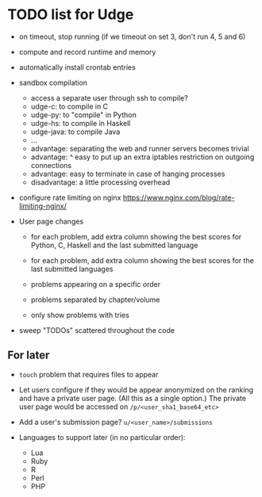 TODO list for Udge
==================

* on timeout, stop running (if we timeout on set 3, don't run 4, 5 and 6)

* compute and record runtime and memory

* automatically install crontab entries

* sandbox compilation
	- access a separate user through ssh to compile?
	- udge-c: to compile in C
	- udge-py: to "compile" in Python
	- udge-hs: to compile in Haskell
	- udge-java: to compile Java
	- ...
	- advantage: separating the web and runner servers becomes trivial
	- advantage: ^ easy to put up an extra iptables restriction on outgoing connections
	- advantage: easy to terminate in case of hanging processes
	- disadvantage: a little processing overhead

* configure rate limiting on nginx
  https://www.nginx.com/blog/rate-limiting-nginx/

* User page changes

	- for each problem, add extra column showing the best scores for Python, C,
	  Haskell and the last submitted language

	- for each problem, add extra column showing the best scores for the last
	  submitted languages

	- problems appearing on a specific order

	- problems separated by chapter/volume

	- only show problems with tries

* sweep "TODOs" scattered throughout the code


For later
---------

* `touch` problem that requires files to appear

* Let users configure if they would be appear anonymized on the ranking and
  have a private user page.  (All this as a single option.)
  The private user page would be accessed on `/p/<user_sha1_base64_etc>`

* Add a user's submission page?  `u/<user_name>/submissions`

* Languages to support later (in no particular order):

	- Lua
	- Ruby
	- R
	- Perl
	- PHP
